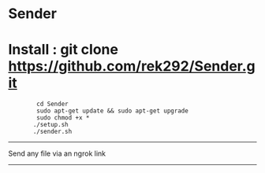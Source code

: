 # Sender
# Install : git clone https://github.com/rek292/Sender.git
            cd Sender
            sudo apt-get update && sudo apt-get upgrade
            sudo chmod +x *
           ./setup.sh
           ./sender.sh
--------------------------------

Send any file via an ngrok link

--------------------------------
